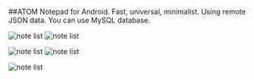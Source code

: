 ##ATOM Notepad for Android. Fast, universal, minimalist. Using remote JSON data. You can use MySQL database.

![note list](images/note_list.jpg) ![note list](images/note_view.jpg)

![note list](images/note_adding.jpg) ![note list](images/note_edit.jpg)

![note list](images/note_del.jpg)
